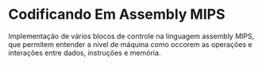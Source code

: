# Codificando Em Assembly MIPS

Implementação de vários blocos de controle na linguagem assembly MIPS, que permitem entender a nivel de máquina como occorem as operações e interações entre dados, instruções e memória. 
